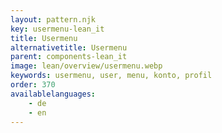 ```yaml
---
layout: pattern.njk
key: usermenu-lean_it
title: Usermenu
alternativetitle: Usermenu
parent: components-lean_it
image: lean/overview/usermenu.webp
keywords: usermenu, user, menu, konto, profil
order: 370
availablelanguages: 
    - de
    - en
---
```


